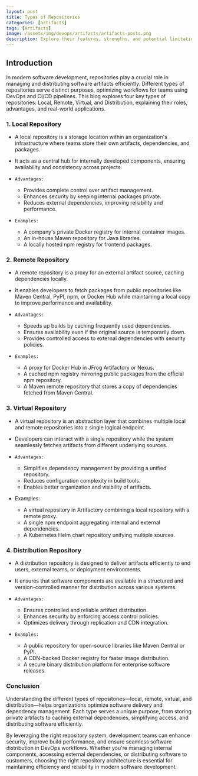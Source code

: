 ```yaml
---
layout: post
title: Types of Repositories
categories: [artifacts]
tags: [Artifacts]
image: /assets/img/devops/artifacts/artifacts-posts.png
description: Explore their features, strengths, and potential limitations to help you choose the best fit for your development needs.
---
```


## Introduction

In modern software development, repositories play a crucial role in managing and distributing software artifacts efficiently. Different types of repositories serve distinct purposes, optimizing workflows for teams using DevOps and CI/CD pipelines. This blog explores four key types of repositories: Local, Remote, Virtual, and Distribution, explaining their roles, advantages, and real-world applications.

### 1. Local Repository

- A local repository is a storage location within an organization's infrastructure where teams store their own artifacts, dependencies, and packages.
- It acts as a central hub for internally developed components, ensuring availability and consistency across projects.

- `Advantages:`
  - Provides complete control over artifact management.
  - Enhances security by keeping internal packages private.
  - Reduces external dependencies, improving reliability and performance.

- `Examples:`
  - A company's private Docker registry for internal container images.
  - An in-house Maven repository for Java libraries.
  - A locally hosted npm registry for frontend packages.

### 2. Remote Repository

- A remote repository is a proxy for an external artifact source, caching dependencies locally.
- It enables developers to fetch packages from public repositories like Maven Central, PyPI, npm, or Docker Hub while maintaining a local copy to improve performance and availability.

- `Advantages:`
  - Speeds up builds by caching frequently used dependencies.
  - Ensures availability even if the original source is temporarily down.
  - Provides controlled access to external dependencies with security policies.

- `Examples:`
  - A proxy for Docker Hub in JFrog Artifactory or Nexus.
  - A cached npm registry mirroring public packages from the official npm repository.
  - A Maven remote repository that stores a copy of dependencies fetched from Maven Central.

### 3. Virtual Repository

- A virtual repository is an abstraction layer that combines multiple local and remote repositories into a single logical endpoint.
- Developers can interact with a single repository while the system seamlessly fetches artifacts from different underlying sources.

- `Advantages:`
  - Simplifies dependency management by providing a unified repository.
  - Reduces configuration complexity in build tools.
  - Enables better organization and visibility of artifacts.

- Examples:
  - A virtual repository in Artifactory combining a local repository with a remote proxy.
  - A single npm endpoint aggregating internal and external dependencies.
  - A Kubernetes Helm chart repository unifying multiple sources.

### 4. Distribution Repository

- A distribution repository is designed to deliver artifacts efficiently to end users, external teams, or deployment environments.
- It ensures that software components are available in a structured and version-controlled manner for distribution across various systems.

- `Advantages:`
  - Ensures controlled and reliable artifact distribution.
  - Enhances security by enforcing access control policies.
  - Optimizes delivery through replication and CDN integration.

- `Examples:`
  - A public repository for open-source libraries like Maven Central or PyPI.
  - A CDN-backed Docker registry for faster image distribution.
  - A secure binary distribution platform for enterprise software releases.

### Conclusion

Understanding the different types of repositories—local, remote, virtual, and distribution—helps organizations optimize software delivery and dependency management. Each type serves a unique purpose, from storing private artifacts to caching external dependencies, simplifying access, and distributing software efficiently.

By leveraging the right repository system, development teams can enhance security, improve build performance, and ensure seamless software distribution in DevOps workflows. Whether you're managing internal components, accessing external dependencies, or distributing software to customers, choosing the right repository architecture is essential for maintaining efficiency and reliability in modern software development.

